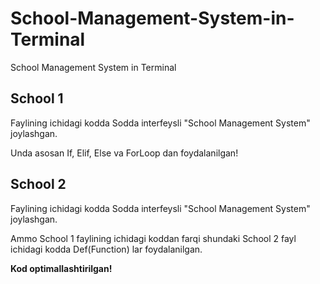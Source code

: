 # School-Management-System-in-Terminal
School Management System in Terminal

<h2>School 1</h2> 
Faylining ichidagi kodda Sodda interfeysli "School Management System" joylashgan. 

Unda asosan If, Elif, Else va ForLoop dan foydalanilgan!

<h2>School 2</h2> 
Faylining ichidagi kodda Sodda interfeysli "School Management System" joylashgan.

Ammo School 1 faylining ichidagi koddan farqi shundaki School 2 fayl ichidagi kodda Def(Function) lar foydalanilgan. 

<b>Kod optimallashtirilgan!</b>